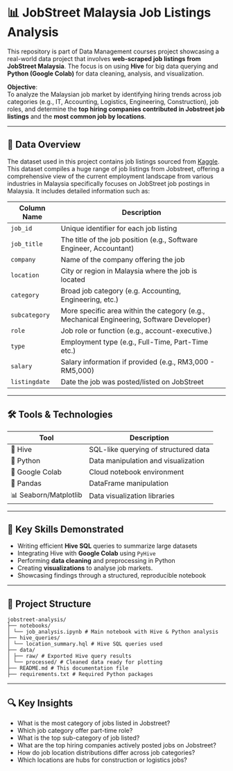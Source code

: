 
# 📊 JobStreet Malaysia Job Listings Analysis

This repository is part of Data Management courses project showcasing a real-world data project that involves **web-scraped job listings from JobStreet Malaysia**. The focus is on using **Hive** for big data querying and **Python (Google Colab)** for data cleaning, analysis, and visualization.

**Objective**:  
To analyze the Malaysian job market by identifying hiring trends across job categories (e.g., IT, Accounting, Logistics, Engineering, Construction), job roles, and determine the **top hiring companies contributed in Jobstreet job listings** and the **most common job by locations**.

---
## 📌 Data Overview

The dataset used in this project contains job listings sourced from [Kaggle](https://www.kaggle.com/datasets/azraimohamad/jobstreet-all-job-dataset/data). 
This dataset compiles a huge range of job listings from Jobstreet, offering a comprehensive view of the current employment landscape from various industries in Malaysia specifically focuses on JobStreet job postings in Malaysia. It includes detailed information such as:

| Column Name   | Description                                                           |
| ------------- | --------------------------------------------------------------------- |
| `job_id`      | Unique identifier for each job listing                                |
| `job_title`   | The title of the job position (e.g., Software Engineer, Accountant)   |
| `company`     | Name of the company offering the job                                  |
| `location`    | City or region in Malaysia where the job is located                   |
| `category`    | Broad job category (e.g. Accounting, Engineering, etc.)               |
| `subcategory` | More specific area within the category (e.g., Mechanical Engineering, Software Developer) |
| `role`        | Job role or function (e.g., account-executive.)                       |
| `type`        | Employment type (e.g., Full-Time, Part-Time etc.)                     |
| `salary`      | Salary information if provided (e.g., RM3,000 - RM5,000)              |
| `listingdate` | Date the job was posted/listed on JobStreet                           |


---

## 🛠️ Tools & Technologies

| Tool        | Description                                 |
|-------------|---------------------------------------------|
| 🐘 Hive     | SQL-like querying of structured data        |
| 🐍 Python   | Data manipulation and visualization         |
| 📓 Google Colab | Cloud notebook environment              |
| 🐼 Pandas   | DataFrame manipulation                      |
| 📊 Seaborn/Matplotlib | Data visualization libraries     |

---

## 🧠 Key Skills Demonstrated

- Writing efficient **Hive SQL** queries to summarize large datasets
- Integrating Hive with **Google Colab** using `PyHive`
- Performing **data cleaning** and preprocessing in Python
- Creating **visualizations** to analyse job markets. 
- Showcasing findings through a structured, reproducible notebook

---

## 📁 Project Structure

```
jobstreet-analysis/
├── notebooks/
│ └── job_analysis.ipynb # Main notebook with Hive & Python analysis
├── hive_queries/
│ └── location_summary.hql # Hive SQL queries used
├── data/
│ ├── raw/ # Exported Hive query results
│ └── processed/ # Cleaned data ready for plotting
├── README.md # This documentation file
├── requirements.txt # Required Python packages
```

---
## 🔍 Key Insights

- What is the most category of jobs listed in Jobstreet?
- Which job category offer part-time role?
- What is the top sub-category of job listed?
- What are the top hiring companies actively posted jobs on Jobstreet?
- How do job location distributions differ across job categories?
- Which locations are hubs for construction or logistics jobs?



